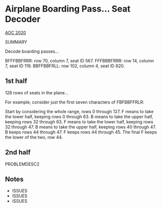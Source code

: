 # Airplane Boarding Pass... Seat Decoder

[AOC 2020](https://adventofcode.com/2020/day/5)

SUMMARY

Decode boarding passes...

  BFFFBBFRRR: row 70, column 7, seat ID 567.
  FFFBBBFRRR: row 14, column 7, seat ID 119.
  BBFFBBFRLL: row 102, column 4, seat ID 820.

## 1st half

128 rows of seats in the plane...

For example, consider just the first seven characters of FBFBBFFRLR:

Start by considering the whole range, rows 0 through 127.
F means to take the lower half, keeping rows 0 through 63.
B means to take the upper half, keeping rows 32 through 63.
F means to take the lower half, keeping rows 32 through 47.
B means to take the upper half, keeping rows 40 through 47.
B keeps rows 44 through 47.
F keeps rows 44 through 45.
The final F keeps the lower of the two, row 44.


## 2nd half

PROBLEMDESC2

## Notes

* ISSUES
* ISSUES
* ISSUES
